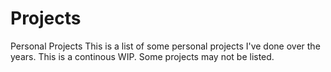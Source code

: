 # Projects
Personal Projects
This is a list of some personal projects I've done over the years.
This is a continous WIP. Some projects may not be listed.
